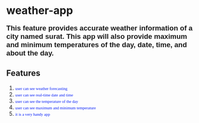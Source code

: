 # weather-app
<p style="text-align: left;"><span style="font-size: 14pt; font-family: trebuchet ms, geneva, sans-serif;"><strong>This feature provides accurate weather information of a city named surat. This app will also provide maximum and minimum temperatures of the day, date, time, and about the day.</strong></span></p>

<h2>Features</h2>
  <ol>
<li><span style="font-size: 8pt; font-family: georgia, palatino, serif; color: #001af5; background-color: #ffffff;">user can see weather forecasting</span></li>
<li><span style="font-size: 8pt; font-family: georgia, palatino, serif; color: #001af5; background-color: #ffffff;">user can see real-time date and time</span></li>
<li><span style="font-size: 8pt; font-family: georgia, palatino, serif; color: #001af5; background-color: #ffffff;">user can see the temperature of the day&nbsp;</span></li>
<li><span style="font-size: 8pt; font-family: georgia, palatino, serif; color: #001af5; background-color: #ffffff;">user can see maximum and minimum temperature</span></li>
<li><span style="font-size: 8pt; font-family: georgia, palatino, serif; color: #001af5; background-color: #ffffff;">it is a very handy app</span></li>
</ol>
